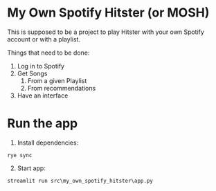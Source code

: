 # My Own Spotify Hitster (or MOSH)

This is supposed to be a project to play Hitster with your own Spotify account or with a playlist.

Things that need to be done:
1. Log in to Spotify
2. Get Songs
    1. From a given Playlist
    2. From recommendations
3. Have an interface

# Run the app
1. Install dependencies:
```shell
rye sync
```

2. Start app:
```shell
streamlit run src\my_own_spotify_hitster\app.py
```
